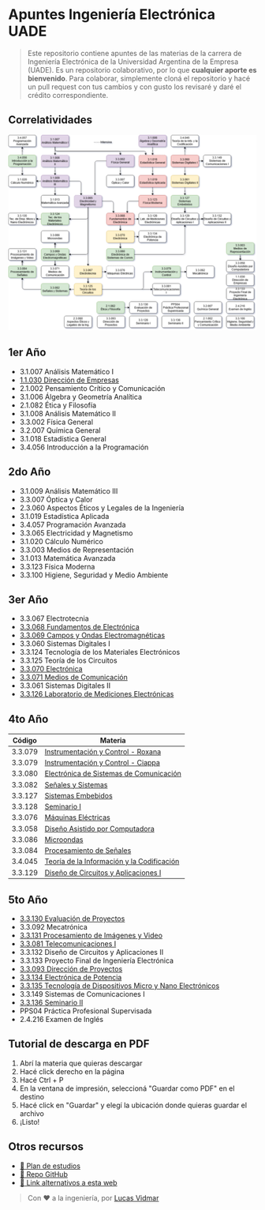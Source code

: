 # Apuntes Ingeniería Electrónica UADE

> Este repositorio contiene apuntes de las materias de la carrera de Ingeniería Electrónica de la Universidad Argentina de la Empresa (UADE).
> Es un repositorio colaborativo, por lo que **cualquier aporte es bienvenido**. Para colaborar, simplemente cloná el repositorio y hacé un pull request con tus cambios y con gusto los revisaré y daré el crédito correspondiente.

## Correlatividades

![Diagrama de correlatividades](/diagrama_correlatividades.png)

## 1er Año
- 3.1.007 Análisis Matemático I
- [1.1.030 Dirección de Empresas](/1ero/1.1.030_Direccion_de_Empresas.htm)
- 2.1.002 Pensamiento Crítico y Comunicación
- 3.1.006 Álgebra y Geometría Analítica
- 2.1.082 Ética y Filosofía
- 3.1.008 Análisis Matemático II
- 3.3.002 Física General
- 3.2.007 Química General
- 3.1.018 Estadística General
- 3.4.056 Introducción a la Programación

## 2do Año
- 3.1.009 Análisis Matemático III
- 3.3.007 Óptica y Calor
- 2.3.060 Aspectos Éticos y Legales de la Ingeniería
- 3.1.019 Estadística Aplicada
- 3.4.057 Programación Avanzada
- 3.3.065 Electricidad y Magnetismo
- 3.1.020 Cálculo Numérico
- 3.3.003 Medios de Representación
- 3.1.013 Matemática Avanzada
- 3.3.123 Física Moderna
- 3.3.100 Higiene, Seguridad y Medio Ambiente

## 3er Año
- 3.3.067 Electrotecnia
- [3.3.068 Fundamentos de Electrónica](/3ero/3.3.068_Fundamentos_de_Electronica.htm)
- [3.3.069 Campos y Ondas Electromagnéticas](/3ero/3.3.069_Campos_y_Ondas_Electromagneticas.htm)
- 3.3.060 Sistemas Digitales I
- 3.3.124 Tecnología de los Materiales Electrónicos
- 3.3.125 Teoría de los Circuitos
- [3.3.070 Electrónica](/3ero/3.3.070_Electronica.htm)
- [3.3.071 Medios de Comunicación](/3ero/3.3.071_Medios_de_Comunicacion.htm)
- 3.3.061 Sistemas Digitales II
- [3.3.126 Laboratorio de Mediciones Electrónicas](/3ero/3.3.126_Laboratorio_de_Mediciones_Electronicas.htm)


## 4to Año
| Código  | Materia                                                                                   |
|---------|-------------------------------------------------------------------------------------------|
| 3.3.079 | [Instrumentación y Control - Roxana](/4to/3.3.079_Instrumentacion_y_Control.htm)           |
| 3.3.079 | [Instrumentación y Control - Ciappa](/4to/3.3.079_Instrumentacion_y_Control_Ciappa.htm)    |
| 3.3.080 | [Electrónica de Sistemas de Comunicación](/4to/3.3.080_Electronica_de_Sistemas_de_Comunicacion.htm) |
| 3.3.082 | [Señales y Sistemas](/4to/3.3.082_Senales_y_Sistemas.htm)                                  |
| 3.3.127 | [Sistemas Embebidos](/4to/3.3.127_Sistemas_Embebidos.htm)                                  |
| 3.3.128 | [Seminario I](/4to/3.3.128_Seminario_I.htm)                                                |
| 3.3.076 | [Máquinas Eléctricas](/4to/3.3.076_Maquinas_Electricas.htm)                                |
| 3.3.058 | [Diseño Asistido por Computadora](/4to/3.3.058_Diseno_Asistido_por_Computadora.htm)        |
| 3.3.086 | [Microondas](/4to/3.3.086_Microondas.htm)                                                  |
| 3.3.084 | [Procesamiento de Señales](/4to/3.3.084_Procesamiento_de_Senales.htm)                      |
| 3.4.045 | [Teoría de la Información y la Codificación](/4to/3.4.045_Teoria_de_la_Informacion_y_la_Codificacion.htm) |
| 3.3.129 | [Diseño de Circuitos y Aplicaciones I](/4to/3.3.129_Diseno_de_Circuitos_y_Aplicaciones_I.htm) |

## 5to Año
- [3.3.130 Evaluación de Proyectos](/5to/3.3.130_Evaluacion_de_Proyectos.htm)
- 3.3.092 Mecatrónica
- [3.3.131 Procesamiento de Imágenes y Video](/5to/3.3.131_Procesamiento_de_Imagenes_y_Video.htm)
- [3.3.081 Telecomunicaciones I](/5to/3.3.081_Telecomunicaciones_I.htm)
- 3.3.132 Diseño de Circuitos y Aplicaciones II
- 3.3.133 Proyecto Final de Ingeniería Electrónica
- [3.3.093 Dirección de Proyectos](/5to/3.3.093_Direccion_de_Proyectos.htm)
- [3.3.134 Electrónica de Potencia](/5to/3.3.134_Electronica_de_Potencia.htm)
- [3.3.135 Tecnología de Dispositivos Micro y Nano Electrónicos](/5to/3.3.135_Tecnologia_de_Dispositivos_Micro_y_Nano_Electronicos.htm)
- 3.3.149 Sistemas de Comunicaciones I
- [3.3.136 Seminario II](/4to/3.3.128_Seminario_I.htm)
- PPS04 Práctica Profesional Supervisada
- 2.4.216 Examen de Inglés

## Tutorial de descarga en PDF
1. Abrí la materia que quieras descargar
2. Hacé click derecho en la página
3. Hacé Ctrl + P
4. En la ventana de impresión, seleccioná "Guardar como PDF" en el destino
5. Hacé click en "Guardar" y elegí la ubicación donde quieras guardar el archivo
6. ¡Listo!

## Otros recursos

- [📅 Plan de estudios](/materias.xlsx)
- [📇 Repo GitHub](https://github.com/lucas-vidmar/apuntes-electronica)
- [🔗 Link alternativos a esta web](https://lucas-vidmar.github.io/apuntes-electronica/)

> Con ❤️ a la ingeniería, por [Lucas Vidmar](https://lucas.vidm.ar)